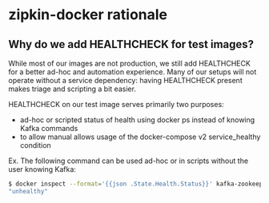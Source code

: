 # zipkin-docker rationale

## Why do we add HEALTHCHECK for test images?

While most of our images are not production, we still add HEALTHCHECK for a better ad-hoc
and automation experience. Many of our setups will not operate without a service
dependency: having HEALTHCHECK present makes triage and scripting a bit easier.

HEALTHCHECK on our test image serves primarily two purposes:
 * ad-hoc or scripted status of health using docker ps instead of knowing Kafka commands
 * to allow manual allows usage of the docker-compose v2 service_healthy condition

Ex. The following command can be used ad-hoc or in scripts without the user knowing Kafka:
```bash
$ docker inspect --format='{{json .State.Health.Status}}' kafka-zookeeper
"unhealthy"
```
